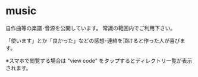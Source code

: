 # music
自作曲等の楽譜･音源を公開しています。
常識の範囲内でご利用下さい。

「使います」とか「良かった」などの感想･連絡を頂けると作った人が喜びます。

※スマホで閲覧する場合は "view code" をタップするとディレクトリ一覧が表示されます。
